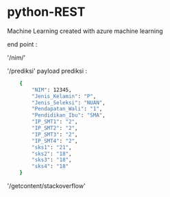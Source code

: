 # python-REST

Machine Learning created with azure machine learning

end point : 

'/nim/<id>'

'/prediksi'
payload prediksi :
```bash
    {
        "NIM": 12345,
        "Jenis_Kelamin": "P",   
        "Jenis_Seleksi": "NUAN",   
        "Pendapatan_Wali": "1",   
        "Pendidikan_Ibu": "SMA",   
        "IP_SMT1": "2",   
        "IP_SMT2": "2",   
        "IP_SMT3": "2",   
        "IP_SMT4": "2",   
        "sks1": "21",   
        "sks2": "18",   
        "sks3": "18",   
        "sks4": "18"
    }
```
'/getcontent/stackoverflow'

